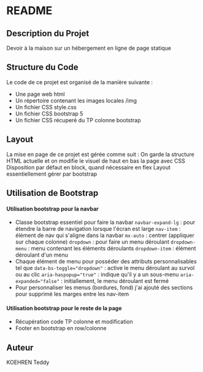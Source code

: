 # README

## Description du Projet

Devoir à la maison sur un hébergement en ligne de page statique


## Structure du Code

Le code de ce projet est organisé de la manière suivante :

- Une page web html
- Un répertoire contenant les images locales /img
- Un fichier CSS style.css
- Un fichier CSS bootstrap 5
- Un fichier CSS récuperé du TP colonne bootstrap


## Layout

La mise en page de ce projet est gérée comme suit :
On garde la structure HTML actuelle et on modifie le visuel de haut en bas la page avec CSS
Disposition par défaut en block, quand nécessaire en flex
Layout essentiellement gérer par bootstrap


## Utilisation de Bootstrap

#### Utilisation bootstrap pour la navbar

- Classe bootstrap essentiel pour faire la navbar
`navbar-expand-lg` : pour étendre la barre de navigation lorsque l'écran est large
`nav-item` : élément de nav qui s'aligne dans la navbar
`mx-auto` : centrer (appliquer sur chaque colonne)
`dropdown` : pour faire un menu déroulant
`dropdown-menu` : menu contenant les éléments déroulants
`dropdown-item` : élément déroulant d'un menu
- Chaque élément de menu pour posséder des attributs personnalisables tel que
`data-bs-toggle="dropdown"` : active le menu déroulant au survol ou au clic
`aria-haspopup="true"` : indique qu'il y a un sous-menu
`aria-expanded="false"` : initiallement, le menu déroulant est fermé
- Pour personnaliser les menus (bordures, fond) j'ai ajouté des sections pour supprimé les marges entre les nav-item

#### Utilisation bootstrap pour le reste de la page

- Récupération code TP colonne et modification
- Footer en bootstrap en row/colonne


## Auteur

KOEHREN Teddy